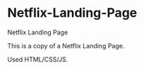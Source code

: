 # Netflix-Landing-Page
Netflix Landing Page 

This is a copy of a Netflix Landing Page.

Used HTML/CSS/JS.
